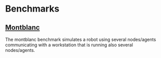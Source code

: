 # Benchmarks

## [Montblanc](https://github.com/dimas-fw/dimas/tree/main/benches/montblanc)
The montblanc benchmark simulates a robot using several nodes/agents communicating with a workstation that is running also several nodes/agents.
